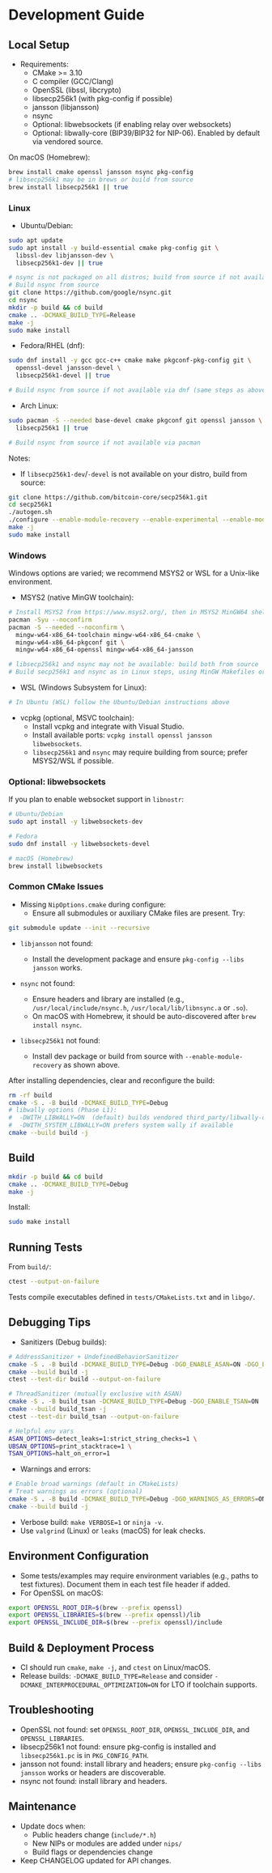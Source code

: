 # Development Guide

## Local Setup

- Requirements:
  - CMake >= 3.10
  - C compiler (GCC/Clang)
  - OpenSSL (libssl, libcrypto)
  - libsecp256k1 (with pkg-config if possible)
  - jansson (libjansson)
  - nsync
  - Optional: libwebsockets (if enabling relay over websockets)
  - Optional: libwally-core (BIP39/BIP32 for NIP-06). Enabled by default via vendored source.

On macOS (Homebrew):

```sh
brew install cmake openssl jansson nsync pkg-config
# libsecp256k1 may be in brews or build from source
brew install libsecp256k1 || true
```

### Linux

- Ubuntu/Debian:

```sh
sudo apt update
sudo apt install -y build-essential cmake pkg-config git \
  libssl-dev libjansson-dev \
  libsecp256k1-dev || true

# nsync is not packaged on all distros; build from source if not available
# Build nsync from source
git clone https://github.com/google/nsync.git
cd nsync
mkdir -p build && cd build
cmake .. -DCMAKE_BUILD_TYPE=Release
make -j
sudo make install
```

- Fedora/RHEL (dnf):

```sh
sudo dnf install -y gcc gcc-c++ cmake make pkgconf-pkg-config git \
  openssl-devel jansson-devel \
  libsecp256k1-devel || true

# Build nsync from source if not available via dnf (same steps as above)
```

- Arch Linux:

```sh
sudo pacman -S --needed base-devel cmake pkgconf git openssl jansson \
  libsecp256k1 || true

# Build nsync from source if not available via pacman
```

Notes:
- If `libsecp256k1-dev`/`-devel` is not available on your distro, build from source:

```sh
git clone https://github.com/bitcoin-core/secp256k1.git
cd secp256k1
./autogen.sh
./configure --enable-module-recovery --enable-experimental --enable-module-ecdh
make -j
sudo make install
```

### Windows

Windows options are varied; we recommend MSYS2 or WSL for a Unix-like environment.

- MSYS2 (native MinGW toolchain):

```sh
# Install MSYS2 from https://www.msys2.org/, then in MSYS2 MinGW64 shell:
pacman -Syu --noconfirm
pacman -S --needed --noconfirm \
  mingw-w64-x86_64-toolchain mingw-w64-x86_64-cmake \
  mingw-w64-x86_64-pkgconf git \
  mingw-w64-x86_64-openssl mingw-w64-x86_64-jansson

# libsecp256k1 and nsync may not be available: build both from source
# Build secp256k1 and nsync as in Linux steps, using MinGW Makefiles or CMake
```

- WSL (Windows Subsystem for Linux):

```sh
# In Ubuntu (WSL) follow the Ubuntu/Debian instructions above
```

- vcpkg (optional, MSVC toolchain):
  - Install vcpkg and integrate with Visual Studio.
  - Install available ports: `vcpkg install openssl jansson libwebsockets`.
  - `libsecp256k1` and `nsync` may require building from source; prefer MSYS2/WSL if possible.

### Optional: libwebsockets

If you plan to enable websocket support in `libnostr`:

```sh
# Ubuntu/Debian
sudo apt install -y libwebsockets-dev

# Fedora
sudo dnf install -y libwebsockets-devel

# macOS (Homebrew)
brew install libwebsockets
```

### Common CMake Issues

- Missing `NipOptions.cmake` during configure:
  - Ensure all submodules or auxiliary CMake files are present. Try:

```sh
git submodule update --init --recursive
```

- `libjansson` not found:
  - Install the development package and ensure `pkg-config --libs jansson` works.

- `nsync` not found:
  - Ensure headers and library are installed (e.g., `/usr/local/include/nsync.h`, `/usr/local/lib/libnsync.a` or `.so`).
  - On macOS with Homebrew, it should be auto-discovered after `brew install nsync`.

- `libsecp256k1` not found:
  - Install dev package or build from source with `--enable-module-recovery` as shown above.

After installing dependencies, clear and reconfigure the build:

```sh
rm -rf build
cmake -S . -B build -DCMAKE_BUILD_TYPE=Debug
# libwally options (Phase L1):
#  -DWITH_LIBWALLY=ON  (default) builds vendored third_party/libwally-core
#  -DWITH_SYSTEM_LIBWALLY=ON prefers system wally if available
cmake --build build -j
```

## Build

```sh
mkdir -p build && cd build
cmake .. -DCMAKE_BUILD_TYPE=Debug
make -j
```

Install:

```sh
sudo make install
```

## Running Tests

From `build/`:

```sh
ctest --output-on-failure
```

Tests compile executables defined in `tests/CMakeLists.txt` and in `libgo/`.

## Debugging Tips

- Sanitizers (Debug builds):

```sh
# AddressSanitizer + UndefinedBehaviorSanitizer
cmake -S . -B build -DCMAKE_BUILD_TYPE=Debug -DGO_ENABLE_ASAN=ON -DGO_ENABLE_UBSAN=ON
cmake --build build -j
ctest --test-dir build --output-on-failure

# ThreadSanitizer (mutually exclusive with ASAN)
cmake -S . -B build_tsan -DCMAKE_BUILD_TYPE=Debug -DGO_ENABLE_TSAN=ON
cmake --build build_tsan -j
ctest --test-dir build_tsan --output-on-failure

# Helpful env vars
ASAN_OPTIONS=detect_leaks=1:strict_string_checks=1 \
UBSAN_OPTIONS=print_stacktrace=1 \
TSAN_OPTIONS=halt_on_error=1
```

- Warnings and errors:

```sh
# Enable broad warnings (default in CMakeLists)
# Treat warnings as errors (optional)
cmake -S . -B build -DCMAKE_BUILD_TYPE=Debug -DGO_WARNINGS_AS_ERRORS=ON
cmake --build build -j
```

- Verbose build: `make VERBOSE=1` or `ninja -v`.
- Use `valgrind` (Linux) or `leaks` (macOS) for leak checks.

## Environment Configuration

- Some tests/examples may require environment variables (e.g., paths to test fixtures). Document them in each test file header if added.
- For OpenSSL on macOS:

```sh
export OPENSSL_ROOT_DIR=$(brew --prefix openssl)
export OPENSSL_LIBRARIES=$(brew --prefix openssl)/lib
export OPENSSL_INCLUDE_DIR=$(brew --prefix openssl)/include
```

## Build & Deployment Process

- CI should run `cmake`, `make -j`, and `ctest` on Linux/macOS.
- Release builds: `-DCMAKE_BUILD_TYPE=Release` and consider `-DCMAKE_INTERPROCEDURAL_OPTIMIZATION=ON` for LTO if toolchain supports.

## Troubleshooting

- OpenSSL not found: set `OPENSSL_ROOT_DIR`, `OPENSSL_INCLUDE_DIR`, and `OPENSSL_LIBRARIES`.
- libsecp256k1 not found: ensure pkg-config is installed and `libsecp256k1.pc` is in `PKG_CONFIG_PATH`.
- jansson not found: install library and headers; ensure `pkg-config --libs jansson` works or headers are discoverable.
- nsync not found: install library and headers.

## Maintenance

- Update docs when:
  - Public headers change (`include/*.h`)
  - New NIPs or modules are added under `nips/`
  - Build flags or dependencies change
- Keep CHANGELOG updated for API changes.
